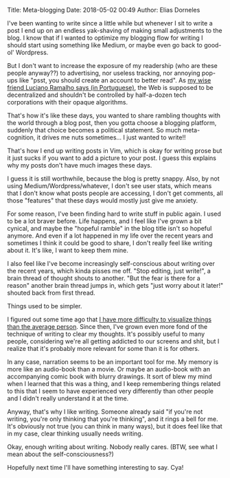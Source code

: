 Title: Meta-blogging
Date: 2018-05-02 00:49
Author: Elias Dorneles

I've been wanting to write since a little while but whenever I sit to write a
post I end up on an endless yak-shaving of making small adjustments to the
blog. I know that if I wanted to optimize my blogging flow for writing
I should start using something like Medium, or maybe even go back to good-ol' Wordpress.

But I don't want to increase the exposure of my readership (who are these
people anyway??) to advertising, nor useless tracking, nor annoying pop-ups like "psst,
you should create an account to better read". As [my wise friend Luciano
Ramalho says (in
Portuguese)](https://ramalho.org/wiki/doku.php?id=porque_cada_pessoa_deve_ter_seu_site_na_web),
the Web is supposed to be decentralized and shouldn't be controlled by
half-a-dozen tech corporations with their opaque algorithms.

That's how it's like these days, you wanted to share rambling thoughts with the
world through a blog post, then you gotta choose a blogging platform, suddenly
that choice becomes a political statement. So much meta-cognition, it drives me
nuts sometimes... I just wanted to write!!

That's how I end up writing posts in Vim, which is okay for writing prose but
it just sucks if you want to add a picture to your post.  I guess this explains
why my posts don't have much images these days.

I guess it is still worthwhile, because the blog is pretty snappy. Also, by not
using Medium/Wordpress/whatever, I don't see user stats, which means that I
don't know what posts people are accessing, I don't get comments, all those
"features" that these days would mostly just give me anxiety.

For some reason, I've been finding hard to write stuff in public again. I used
to be a lot braver before. Life happens, and I feel like I've grown a bit
cynical, and maybe the "hopeful ramble" in the blog title isn't so hopeful
anymore. And even if a lot happened in my life over the recent years and
sometimes I think it could be good to share, I don't really feel like writing
about it. It's like, I want to keep them mine.

I also feel like I've become increasingly self-conscious about writing over the
recent years, which kinda pisses me off. "Stop editing, just write!", a brain
thread of thought shouts to another. "But the fear is there for a reason"
another brain thread jumps in, which gets "just worry about it later!" shouted
back from first thread.

Things used to be simpler.

I figured out some time ago that [I have more difficulty to visualize things
than the average person](http://www.bbc.com/news/health-34039054). Since then,
I've grown even more fond of the technique of writing to clear my thoughts.
It's possibly useful to many people, considering we're all getting addicted to
our screens and shit, but I realize that it's probably more relevant for some
than it is for others.

In any case, narration seems to be an important tool for me. My memory is more
like an audio-book than a movie. Or maybe an audio-book with an accompanying
comic book with blurry drawings. It sort of blew my mind when I learned that
this was a thing, and I keep remembering things related to this that I seem to
have experienced very differently than other people and I didn't really
understand it at the time.

Anyway, that's why I like writing. Someone already said "if you're not writing,
you're only thinking that you're thinking", and it rings a bell for me. It's
obviously not true (you can think in many ways), but it does feel like that in
my case, clear thinking usually needs writing.

Okay, enough writing about writing. Nobody really cares. (BTW, see what I mean
about the self-consciousness?)

Hopefully next time I'll have something interesting to say. Cya!
